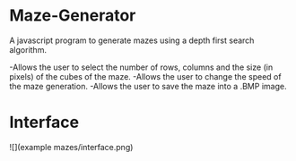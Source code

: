 # Maze-Generator
A javascript program to generate mazes using a depth first search algorithm.

-Allows the user to select the number of rows, columns and the size (in pixels) of the cubes of the maze. 
-Allows the user to change the speed of the maze generation.
-Allows the user to save the maze into a .BMP image.

# Interface
![](example mazes/interface.png)
